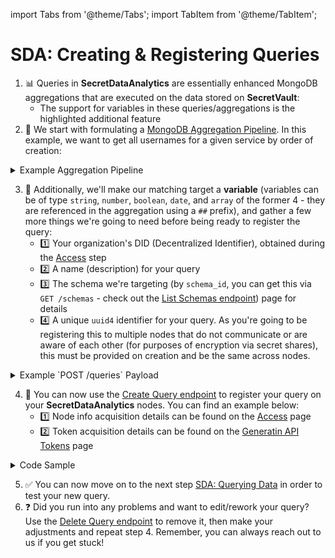 import Tabs from '@theme/Tabs';
import TabItem from '@theme/TabItem';

# SDA: Creating & Registering Queries

1. 📊 Queries in **SecretDataAnalytics** are essentially enhanced MongoDB aggregations that are executed on the data stored on **SecretVault**:
   - The support for variables in these queries/aggregations is the highlighted additional feature
2. 📝 We start with formulating a [MongoDB Aggregation Pipeline](https://www.mongodb.com/docs/manual/core/aggregation-pipeline/). In this example, we want to get all usernames for a given service by order of creation:

<details>
<summary>Example Aggregation Pipeline</summary>

```mongo
[
   {
      "$match": {
         "service": "Netflix"
      }
   },
   {
      "$sort": {
         "_created": 1
      }
   },
   {
      "$project": {
         "username": 1,
         "_id": 0
      }
   }
]
```

</details>

3. 🧰 Additionally, we'll make our matching target a **variable** (variables can be of type `string`, `number`, `boolean`, `date`, and `array` of the former 4 - they are referenced in the aggregation using a `##` prefix), and gather a few more things we're going to need before being ready to register the query:
   - 1️⃣ Your organization's DID (Decentralized Identifier), obtained during the [Access](access.md) step
   - 2️⃣ A name (description) for your query
   - 3️⃣ The schema we're targeting (by `schema_id`, you can get this via `GET /schemas` - check out the [List Schemas endpoint](../../api/nildb/list-the-organizations-schemas.api.mdx)) page for details
   - 4️⃣ A unique `uuid4` identifier for your query. As you're going to be registering this to multiple nodes that do not communicate or are aware of each other (for purposes of encryption via secret shares), this must be provided on creation and be the same across nodes.

<details>
<summary>Example `POST /queries` Payload</summary>

```json
{
   "_id": "21b9911a-37c1-4626-8863-e465eXXXXXXX",
   "owner": "did:nil:testnet:nillion1lng3uvz65frtv4jnrxyn2zn7xhyzujXXXXXXXX",
   "name": "Returns usernames for a given service by order of creation",
   "schema": "9b22147f-d6d5-40f1-927d-96c08XXXXXXXX",
   "variables": {
      "service": {
         "type": "string",
         "description": "The target service"
      }
   },
   "pipeline": [
      {
         "$match": {
            "service": "##service"
         }
      },
      {
         "$sort": {
            "_created": 1
         }
      },
      {
         "$project": {
            "username": 1,
            "_id": 0
         }
      }
   ]
}
```

</details>

4. 🏁 You can now use the [Create Query endpoint](../../api/nildb/overview.md) to register your query on your **SecretDataAnalytics** nodes. You can find an example below:
   - 1️⃣ Node info acquisition details can be found on the [Access](access.md) page
   - 2️⃣ Token acquisition details can be found on the [Generatin API Tokens](generate-tokens.md) page

<details>
<summary>Code Sample</summary>

<Tabs>
  <TabItem value="python" label="Python">

```python reference showGithubLink
https://github.com/NillionNetwork/blind-module-examples/blob/main/nildb/secretvault_python/nildb_api.py#L113-L136
```

</TabItem> 
<TabItem value="typescript" label="TypeScript">

```TypeScript
// coming soon
```
</TabItem> 
</Tabs>

</details>

5. ✅ You can now move on to the next step [SDA: Querying Data](query.md) in order to test your new query.
6. ❓ Did you run into any problems and want to edit/rework your query? Use the [Delete Query endpoint](../../api/nildb/overview.md) to remove it, then make your adjustments and repeat step 4. Remember, you can always reach out to us if you get stuck!
